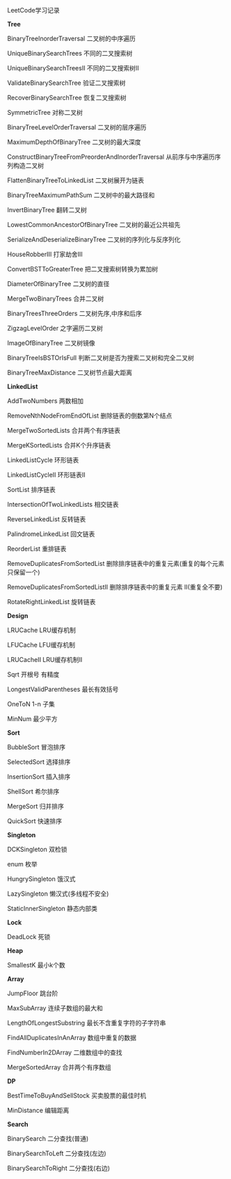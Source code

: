 LeetCode学习记录

**Tree**

BinaryTreeInorderTraversal  二叉树的中序遍历

UniqueBinarySearchTrees 不同的二叉搜索树

UniqueBinarySearchTreesII 不同的二叉搜索树II

ValidateBinarySearchTree  验证二叉搜索树

RecoverBinarySearchTree  恢复二叉搜索树

SymmetricTree  对称二叉树

BinaryTreeLevelOrderTraversal  二叉树的层序遍历

MaximumDepthOfBinaryTree  二叉树的最大深度

ConstructBinaryTreeFromPreorderAndInorderTraversal  从前序与中序遍历序列构造二叉树

FlattenBinaryTreeToLinkedList 二叉树展开为链表

BinaryTreeMaximumPathSum 二叉树中的最大路径和

InvertBinaryTree 翻转二叉树

LowestCommonAncestorOfBinaryTree 二叉树的最近公共祖先

SerializeAndDeserializeBinaryTree 二叉树的序列化与反序列化

HouseRobberIII 打家劫舍III

ConvertBSTToGreaterTree 把二叉搜索树转换为累加树

DiameterOfBinaryTree 二叉树的直径

MergeTwoBinaryTrees 合并二叉树

BinaryTreesThreeOrders 二叉树先序,中序和后序

ZigzagLevelOrder 之字遍历二叉树

ImageOfBinaryTree 二叉树镜像

BinaryTreeIsBSTOrIsFull   判断二叉树是否为搜索二叉树和完全二叉树

BinaryTreeMaxDistance 二叉树节点最大距离

**LinkedList**

AddTwoNumbers 两数相加

RemoveNthNodeFromEndOfList 删除链表的倒数第N个结点

MergeTwoSortedLists 合并两个有序链表

MergeKSortedLists 合并K个升序链表

LinkedListCycle 环形链表
    
LinkedListCycleII 环形链表II

SortList 排序链表

IntersectionOfTwoLinkedLists 相交链表

ReverseLinkedList 反转链表

PalindromeLinkedList 回文链表

ReorderList 重排链表

RemoveDuplicatesFromSortedList 删除排序链表中的重复元素(重复的每个元素只保留一个)

RemoveDuplicatesFromSortedListII 删除排序链表中的重复元素 II(重复全不要)

RotateRightLinkedList 旋转链表

**Design**

LRUCache LRU缓存机制

LFUCache LFU缓存机制

LRUCacheII LRU缓存机制II

Sqrt 开根号 有精度

LongestValidParentheses 最长有效括号

OneToN 1-n 子集

MinNum 最少平方

**Sort**

BubbleSort 冒泡排序

SelectedSort 选择排序

InsertionSort 插入排序

ShellSort 希尔排序

MergeSort 归并排序

QuickSort 快速排序

**Singleton**

DCKSingleton 双检锁

enum 枚举

HungrySingleton 饿汉式

LazySingleton 懒汉式(多线程不安全)

StaticInnerSingleton 静态内部类

**Lock**

DeadLock 死锁


**Heap**

SmallestK 最小k个数

**Array**

JumpFloor 跳台阶

MaxSubArray 连续子数组的最大和

LengthOfLongestSubstring  最长不含重复字符的子字符串

FindAllDuplicatesInAnArray 数组中重复的数据

FindNumberIn2DArray 二维数组中的查找

MergeSortedArray 合并两个有序数组

**DP**

BestTimeToBuyAndSellStock 买卖股票的最佳时机

MinDistance 编辑距离

**Search**

BinarySearch 二分查找(普通)

BinarySearchToLeft 二分查找(左边)

BinarySearchToRight 二分查找(右边)